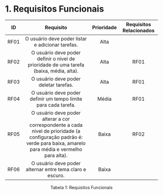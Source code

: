 # 1. Requisitos Funcionais

| ID   |                                 Requisito                                 | Prioridade | Requisitos Relacionados |
| :--: | :-----------------------------------------------------------------------: | :--------: | :---------: |
| RF01 |  O usuário deve poder listar e adicionar tarefas.|Alta||
| RF02 |  O usuário deve poder definir o nível de prioridade de uma tarefa (baixa, média, alta).|Alta| RF01 |
| RF03 |  O usuário deve poder deletar tarefas.|Alta| RF01 |
| RF04 |  O usuário deve poder definir um tempo limite para cada tarefa.|Média| RF01 |
| RF05 |  O usuário deve poder alterar a cor correspondente a cada nível de prioridade (a configuração padrão é: verde para baixa, amarelo para média e vermelho para alta).|Baixa| RF02 |
| RF06 |  O usuário deve poder alternar entre tema claro e escuro.|Baixa||


<div style="text-align: center">
<p>Tabela 1: Requisitos Funcionais</p>
</div>

